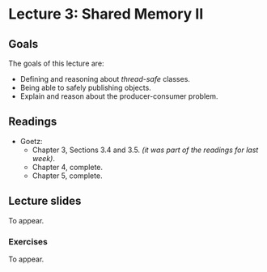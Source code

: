 # Lecture 3: Shared Memory II

## Goals

The goals of this lecture are:

* Defining and reasoning about *thread-safe* classes.
* Being able to safely publishing objects.
* Explain and reason about the producer-consumer problem.

## Readings 

* Goetz:
  * Chapter 3, Sections 3.4 and 3.5. *(it was part of the readings for last week)*.
  * Chapter 4, complete.
  * Chapter 5, complete.

## Lecture slides

To appear.
<!-- See file [lecture03.pdf](./lecture03.pdf). -->

### Exercises

To appear.
<!-- See file [exercises03.pdf](./exercises03.pdf). -->
